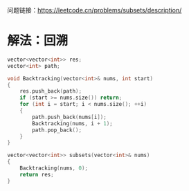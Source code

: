 问题链接：https://leetcode.cn/problems/subsets/description/

# 解法：回溯

```cpp
vector<vector<int>> res;
vector<int> path;

void Backtracking(vector<int>& nums, int start)
{
    res.push_back(path);
    if (start >= nums.size()) return;
    for (int i = start; i < nums.size(); ++i)
    {
        path.push_back(nums[i]);
        Backtracking(nums, i + 1);
        path.pop_back();
    }
}

vector<vector<int>> subsets(vector<int>& nums)
{
    Backtracking(nums, 0);
    return res;
}
```
